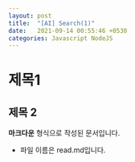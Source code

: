 ```yaml
---
layout: post
title:  "[AI] Search(1)"
date:   2021-09-14 00:55:46 +0530
categories: Javascript NodeJS
---
```



# 제목1
## 제목 2

**마크다운** 형식으로 작성된 문서입니다.
* 파일 이름은 read.md입니다.